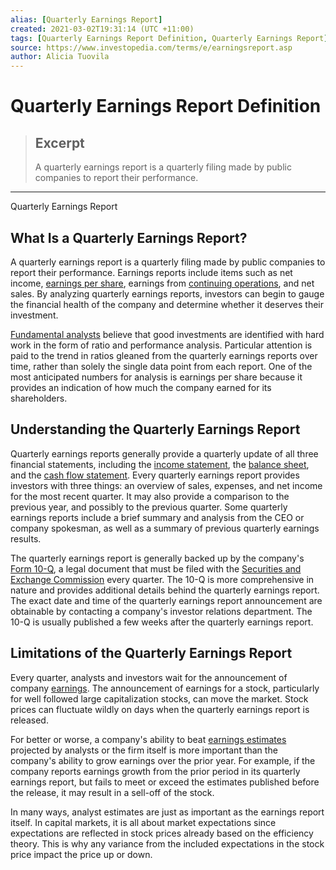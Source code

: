```yaml
---
alias: [Quarterly Earnings Report]
created: 2021-03-02T19:31:14 (UTC +11:00)
tags: [Quarterly Earnings Report Definition, Quarterly Earnings Report]
source: https://www.investopedia.com/terms/e/earningsreport.asp
author: Alicia Tuovila
---
```


# Quarterly Earnings Report Definition

> ## Excerpt
> A quarterly earnings report is a quarterly filing made by public companies to report their performance.

---

Quarterly Earnings Report
## What Is a Quarterly Earnings Report?

A quarterly earnings report is a quarterly filing made by public companies to report their performance. Earnings reports include items such as net income, [earnings per share](https://www.investopedia.com/terms/e/eps.asp), earnings from [continuing operations](https://www.investopedia.com/terms/c/continuingoperations.asp), and net sales. By analyzing quarterly earnings reports, investors can begin to gauge the financial health of the company and determine whether it deserves their investment.

[Fundamental analysts](https://www.investopedia.com/terms/f/fundamentalanalysis.asp) believe that good investments are identified with hard work in the form of ratio and performance analysis. Particular attention is paid to the trend in ratios gleaned from the quarterly earnings reports over time, rather than solely the single data point from each report. One of the most anticipated numbers for analysis is earnings per share because it provides an indication of how much the company earned for its shareholders.

## Understanding the Quarterly Earnings Report

Quarterly earnings reports generally provide a quarterly update of all three financial statements, including the [income statement](https://www.investopedia.com/terms/i/incomestatement.asp), the [balance sheet](https://www.investopedia.com/terms/b/balancesheet.asp), and the [cash flow statement](https://www.investopedia.com/terms/c/cashflowstatement.asp). Every quarterly earnings report provides investors with three things: an overview of sales, expenses, and net income for the most recent quarter. It may also provide a comparison to the previous year, and possibly to the previous quarter. Some quarterly earnings reports include a brief summary and analysis from the CEO or company spokesman, as well as a summary of previous quarterly earnings results.

The quarterly earnings report is generally backed up by the company's [Form 10-Q](https://www.investopedia.com/terms/1/10q.asp), a legal document that must be filed with the [Securities and Exchange Commission](https://www.investopedia.com/terms/s/sec.asp) every quarter. The 10-Q is more comprehensive in nature and provides additional details behind the quarterly earnings report. The exact date and time of the quarterly earnings report announcement are obtainable by contacting a company's investor relations department. The 10-Q is usually published a few weeks after the quarterly earnings report.

## Limitations of the Quarterly Earnings Report

Every quarter, analysts and investors wait for the announcement of company [earnings](https://www.investopedia.com/terms/e/earnings.asp). The announcement of earnings for a stock, particularly for well followed large capitalization stocks, can move the market. Stock prices can fluctuate wildly on days when the quarterly earnings report is released.

For better or worse, a company's ability to beat [earnings estimates](https://www.investopedia.com/terms/e/earningsestimate.asp) projected by analysts or the firm itself is more important than the company's ability to grow earnings over the prior year. For example, if the company reports earnings growth from the prior period in its quarterly earnings report, but fails to meet or exceed the estimates published before the release, it may result in a sell-off of the stock.

In many ways, analyst estimates are just as important as the earnings report itself. In capital markets, it is all about market expectations since expectations are reflected in stock prices already based on the efficiency theory. This is why any variance from the included expectations in the stock price impact the price up or down.
